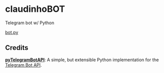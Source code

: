 # claudinhoBOT
Telegram bot w/ Python

[bot.py](https://github.com/gkal19/claudinhoBOT/blob/master/bot.py)

## Credits
**[pyTelegramBotAPI](https://github.com/eternnoir/pyTelegramBotAPI)**: A simple, but extensible Python implementation for the [Telegram Bot API](https://core.telegram.org/bots/api).
